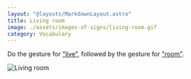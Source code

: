 ```yaml
---
layout: "@layouts/MarkdownLayout.astro"
title: Living room
image: ./assets/images-of-signs/living-room.gif
category: Vocabulary
---
```


Do the gesture for ["live"](../live),
followed by the gesture for ["room"](../room).

![Living room](@signs/living-room.gif)
